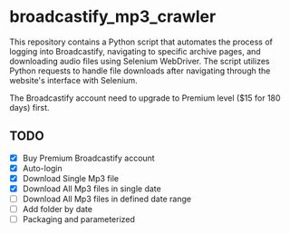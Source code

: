 # broadcastify_mp3_crawler
This repository contains a Python script that automates the process of logging into Broadcastify, navigating to specific archive pages, and downloading audio files using Selenium WebDriver. The script utilizes Python requests to handle file downloads after navigating through the website's interface with Selenium.

The Broadcastify account need to upgrade to Premium level ($15 for 180 days) first.

## TODO
- [x] Buy Premium Broadcastify account
- [x] Auto-login
- [x] Download Single Mp3 file
- [x] Download All Mp3 files in single date
- [ ] Download All Mp3 files in defined date range
- [ ] Add folder by date
- [ ] Packaging and parameterized
